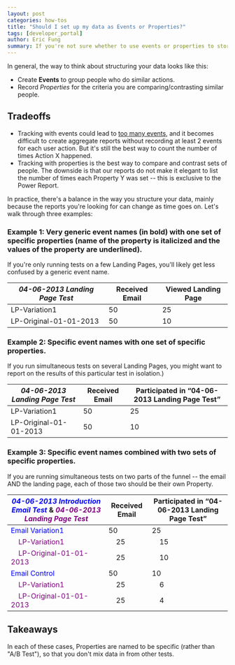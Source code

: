 ```yaml
---
layout: post
categories: how-tos
title: "Should I set up my data as Events or Properties?"
tags: [developer_portal]
author: Eric Fung
summary: If you're not sure whether to use events or properties to store your data, consider this rule.
---
```


In general, the way to think about structuring your data looks like this:

* Create **Events** to group people who do similar actions.
* Record *Properties* for the criteria you are comparing/contrasting similar people.

## Tradeoffs

* Tracking with events could lead to [too many events][too-many], and it becomes difficult to create aggregate reports without recording at least 2 events for each user action. But it's still the best way to count the number of times Action X happened.
* Tracking with properties is the best way to compare and contrast sets of people. The downside is that our reports do not make it elegant to list the number of times each Property Y was set -- this is exclusive to the Power Report.

In practice, there's a balance in the way you structure your data, mainly because the reports you're looking for can change as time goes on. Let's walk through three examples:

<a name="example-1"></a>
### Example 1: Very generic event names (in bold) with one set of specific properties (name of the property is italicized and the values of the property are underlined).

If you're only running tests on a few Landing Pages, you'll likely get less confused by a generic event name.


*04-06-2013 Landing Page Test* | **Received Email** | **Viewed Landing Page**
-- | -- | --
LP-Variation1 | 50 | 25
LP-Original-01-01-2013 | 50 | 10

<a name="example-2"></a>
### Example 2: Specific event names with one set of specific properties.

If you run simultaneous tests on several Landing Pages, you might want to report on the results of this particular test in isolation.)

*04-06-2013 Landing Page Test* | **Received Email** | **Participated in “04-06-2013 Landing Page Test”**
-- | -- | --
LP-Variation1 | 50 | 25
LP-Original-01-01-2013 | 50 | 10

<a name="example-3"></a>
### Example 3: Specific event names combined with two sets of specific properties.

If you are running simultaneous tests on two parts of the funnel -- the email AND the landing page, each of those two should be their own Property.

<font color="blue">*04-06-2013 Introduction Email Test*</font> & <font color="purple">*04-06-2013 Landing Page Test*</font> | **Received Email** | **Participated in “04-06-2013 Landing Page Test”**
-- | -- | --
<font color="blue">Email Variation1</font> | 50 | 25
  &nbsp; &nbsp; <font color="purple">LP-Variation1</font> | &nbsp; &nbsp; 25 | &nbsp; &nbsp; 15
  &nbsp; &nbsp; <font color="purple">LP-Original-01-01-2013</font> | &nbsp; &nbsp; 25 | &nbsp; &nbsp; 10
<font color="blue">Email Control</font> | 50 | 10
  &nbsp; &nbsp; <font color="purple">LP-Variation1</font> | &nbsp; &nbsp; 25 | &nbsp; &nbsp; 6
  &nbsp; &nbsp; <font color="purple">LP-Original-01-01-2013</font> | &nbsp; &nbsp; 25 | &nbsp; &nbsp; 4

## Takeaways

In each of these cases, Properties are named to be specific (rather than "A/B Test"), so that you don't mix data in from other tests.

[too-many]: /troubleshooting/too-many-event-names